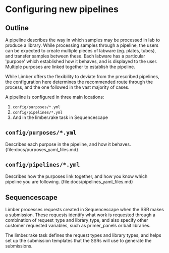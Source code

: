 # Configuring new pipelines

## Outline

A pipeline describes the way in which samples may be processed in lab to produce
a library. While processing samples through a pipeline, the users can be
expected to create multiple pieces of labware (eg. plates, tubes), and transfer
samples between these. Each labware has a particular 'purpose' which established
how it behaves, and is displayed to the user. Multiple purposes are linked
together to establish the pipeline.

While Limber offers the flexibility to deviate from the prescribed pipelines,
the configuration here determines the recommended route through the process,
and the one followed in the vast majority of cases.

A pipeline is configured in three main locations:

  1. `config/purposes/*.yml`
  2. `config/pipelines/*.yml`
  3. And in the limber.rake task in Sequencescape

## `config/purposes/*.yml`

Describes each purpose in the pipeline, and how it behaves.
{file:docs/purposes_yaml_files.md}

## `config/pipelines/*.yml`

Describes how the purposes link together, and how you know which pipeline you
are following.
{file:docs/pipelines_yaml_files.md}

## Sequencescape

Limber processes requests created in Sequencescape when the SSR makes a
submission. These requests identify what work is requested through a
combination of request_type and library_type, and also specify other
customer requested variables, such as primer_panels or bait libraries.

The limber.rake task defines the request types and library types, and
helps set up the submission templates that the SSRs will use to generate
the submissions.
